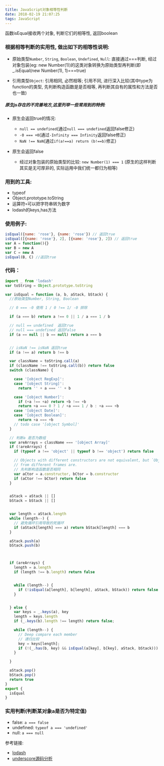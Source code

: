 ```yaml
---
title: JavaScript对象相等性判断
date: 2018-02-19 21:07:25
tags: JavaScript
---
```



函数isEqual接收两个对象, 判断它们的相等性, 返回boolean

### 根据相等判断的实用性, 做出如下的相等性说明:
 + 原始类型`Number`, `String`, `Boolean`, `Undefined`, `Null`: 直接通过===判断, 经过对象包装(eg: new Number(1))的这类对象转换为原始类型再判断(即_.isEqual(new Number(1), 1)===true)

 + 引用类型`Object`: 引用相同, 必然相等; 引用不同, 进行深入比较(其中type为function的类型, 先判断构造函数是是否相等, 再判断其自有的属性和方法是否也一致)


##### 原生js存在的不完善地方,这里列举一些常用到的特例:

 + 原生会返回true的情况:
    - `null == undefined`(通过`null === undefined`返回false修正)
    - `-0 === +0`(通过`-Infinity === Infinity`返回false修正)
    - `NaN !== NaN`(通过`if(a!==a) return (b!==b)`修正)

 + 原生会返回false
    - 经过对象包装的原始类型的比较: `new Number(1) === 1` (原生的这样判断其实是无可厚非的, 实际运用中我们统一都归为相等)


### 用到的工具:
+ typeof
+ Object.prototype.toString
+ 运算符`+`可以把字符串转为数字
+ lodash的keys,has方法

### 使用例子:
```js
isEqual({name: 'rose'}, {name: 'rose'}) // 返回true
isEqual([{name: 'rose'}, 2], [{name: 'rose'}, 2]) // 返回true
var A = function(){}
var B = new A
var C = new A
isEqual(B, C) //返回true
```

### 代码：

```js
import _ from 'lodash'
var toString = Object.prototype.toString

var isEqual = function (a, b, aStack, bStack) {
  //原始类型Number, String, Boolean

  // 0 === -0 使用 1 / 0 !== 1/ -0 排除

  if (a === b) return a !== 0 || 1 / a === 1 / b

  // null == undefined  返回true
  // null === undefined 返回false
  if (a == null || b == null) return a === b


  // isNaN !== isNaN 返回true
  if (a !== a) return b !== b

  var className = toString.call(a)
  if (className !== toString.call(b)) return false
  switch (className) {

    case '[object RegExp]':
    case '[object String]':
      return '' + a === '' + b

    case '[object Number]':
      if (+a !== +a) return +b !== +b
      return +a === 0 ? 1 / +a === 1 / b : +a === +b
    case '[object Date]':
    case '[object Boolean]':
      return +a === +b
    // todo case '[object Symbol]'
  }

  // 判断a 是否为数组
  var areArrays = className === '[object Array]'
  if (!areArrays) {
    if (typeof a !== 'object' || typeof b !== 'object') return false

    // Objects with different constructors are not equivalent, but `Object`s or `Array`s
    // from different frames are.
    // 先判断构造函数是否相同
    var aCtor = a.constructor, bCtor = b.constructor
    if (aCtor !== bCtor) return false
  }


  aStack = aStack || []
  bStack = bStack || []


  var length = aStack.length
  while (length--) {
    // 避免循环引用导致的死循环
    if (aStack[length] === a) return bStack[length] === b
  }

  aStack.push(a)
  bStack.push(b)



  if (areArrays) {
    length = a.length
    if (length !== b.length) return false


    while (length--) {
      if (!isEqual(a[length], b[length], aStack, bStack)) return false
    }


  } else {
    var keys = _.keys(a), key
    length = keys.length
    if (_.keys(b).length !== length) return false;

    while (length--) {
      // Deep compare each member
      // 递归比较
      key = keys[length];
      if (!(_.has(b, key) && isEqual(a[key], b[key], aStack, bStack))) return false;
    }

  }

  aStack.pop()
  bStack.pop()
  return true
}
export {
  isEqual
}

```


### 实用判断(判断某对象a是否为特定值)

+ false: `a === false`
+ undefined: `typeof a === 'undefined'`
+ null: `a === null`








参考链接:
+ [lodash](https://lodash.com/docs/4.17.4)
+ [underscore源码分析](https://github.com/hanzichi/underscore-analysis/blob/master/underscore-1.8.3.js/underscore-1.8.3-analysis.js)




